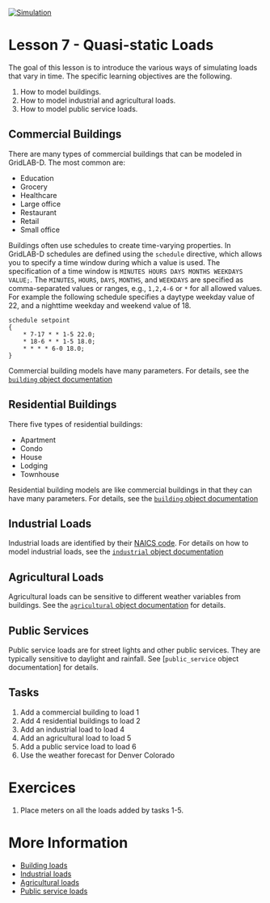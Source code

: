 [![Simulation](../../actions/workflows/main.yml/badge.svg)](../../actions/workflows/main.yml)

# Lesson 7 - Quasi-static Loads

The goal of this lesson is to introduce the various ways of simulating loads that vary in time.  The specific learning objectives are the following.

1. How to model buildings.
2. How to model industrial and agricultural loads.
3. How to model public service loads.

## Commercial Buildings

There are many types of commercial buildings that can be modeled in GridLAB-D. The most common are:
- Education
- Grocery
- Healthcare
- Large office
- Restaurant
- Retail
- Small office

Buildings often use schedules to create time-varying properties. In GridLAB-D schedules are defined using the `schedule` directive, which allows you to specify a time window during which a value is used. The specification of a time window is `MINUTES HOURS DAYS MONTHS WEEKDAYS VALUE;`.  The `MINUTES`, `HOURS`, `DAYS`, `MONTHS`, and `WEEKDAYS` are specified as comma-separated values or ranges, e.g., `1,2,4-6` or `*` for all allowed values. For example the following schedule specifies a daytype weekday value of 22, and a nighttime weekday and weekend value of 18. 

~~~
schedule setpoint
{
    * 7-17 * * 1-5 22.0;
    * 18-6 * * 1-5 18.0;
    * * * * 6-0 18.0;
}
~~~

Commercial building models have many parameters. For details, see the [`building` object documentation](https://docs.gridlabd.us/index.html?owner=arras-energy&project=gridlabd&branch=master&folder=/Module/Powerflow&doc=/Module/Powerflow/Building.md)

## Residential Buildings

There five types of residential buildings:
- Apartment
- Condo
- House
- Lodging
- Townhouse

Residential building models are like commercial buildings in that they can have many parameters. For details, see the [`building` object documentation](https://docs.gridlabd.us/index.html?owner=arras-energy&project=gridlabd&branch=master&folder=/Module/Powerflow&doc=/Module/Powerflow/Building.md)

## Industrial Loads

Industrial loads are identified by their [NAICS code](https://naics.org/). For details on how to model industrial loads, see the [`industrial` object documentation](https://docs.gridlabd.us/index.html?owner=arras-energy&project=gridlabd&branch=master&folder=/Module/Powerflow&doc=/Module/Powerflow/Industrial.md)

## Agricultural Loads

Agricultural loads can be sensitive to different weather variables from buildings.  See the [`agricultural` object documentation](https://docs.gridlabd.us/index.html?owner=arras-energy&project=gridlabd&branch=master&folder=/Module/Powerflow&doc=/Module/Powerflow/Agricultural.md) for details.

## Public Services

Public service loads are for street lights and other public services.  They are typically sensitive to daylight and rainfall. See [`public_service` object documentation] for details.

## Tasks

1. Add a commercial building to load 1
2. Add 4 residential buildings to load 2
3. Add an industrial load to load 4
4. Add an agricultural load to load 5
5. Add a public service load to load 6
6. Use the weather forecast for Denver Colorado

# Exercices

1. Place meters on all the loads added by tasks 1-5.

# More Information

* [Building loads](https://docs.gridlabd.us/index.html?owner=arras-energy&project=gridlabd&branch=master&folder=/Module/Powerflow&doc=/Module/Powerflow/Building.md)
* [Industrial loads](https://docs.gridlabd.us/index.html?owner=arras-energy&project=gridlabd&branch=master&folder=/Module/Powerflow&doc=/Module/Powerflow/Industrial.md)
* [Agricultural loads](https://docs.gridlabd.us/index.html?owner=arras-energy&project=gridlabd&branch=master&folder=/Module/Powerflow&doc=/Module/Powerflow/Agricultural.md)
* [Public service loads](https://docs.gridlabd.us/index.html?owner=arras-energy&project=gridlabd&branch=master&folder=/Module/Powerflow&doc=/Module/Powerflow/Public_service.md)
